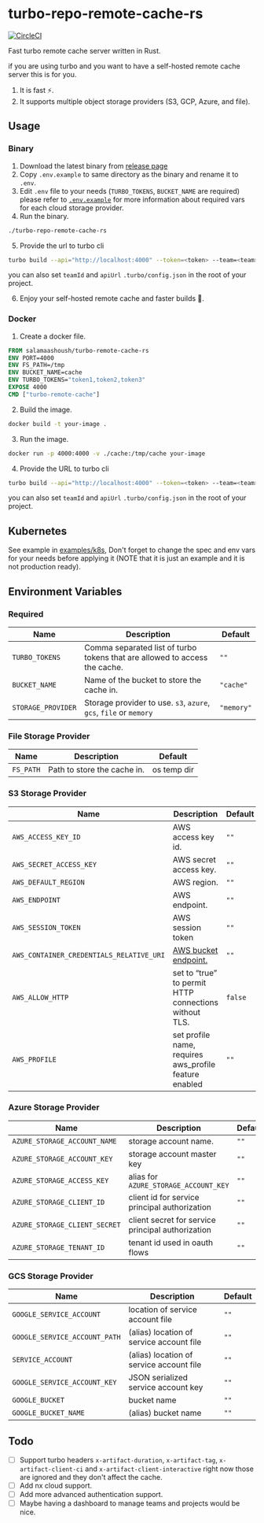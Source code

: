 # turbo-repo-remote-cache-rs

[![CircleCI](https://dl.circleci.com/status-badge/img/gh/salamaashoush/turbo-remote-cache-rs/tree/main.svg?style=svg)](https://dl.circleci.com/status-badge/redirect/gh/salamaashoush/turbo-remote-cache-rs/tree/main)

Fast turbo remote cache server written in Rust.

if you are using turbo and you want to have a self-hosted remote cache server this is for you.

1. It is fast ⚡️.
2. It supports multiple object storage providers (S3, GCP, Azure, and file).

## Usage

### Binary

1. Download the latest binary from [release page](https://github.com/salamaashoush/turbo-remote-cache-rs/releases)
2. Copy `.env.example` to same directory as the binary and rename it to `.env`.
3. Edit `.env` file to your needs (`TURBO_TOKENS`, `BUCKET_NAME` are required) please refer to [`.env.example`](./.env.example) for more information about required vars for each cloud storage provider.
4. Run the binary.

```bash
./turbo-repo-remote-cache-rs
```

5. Provide the url to turbo cli

```bash
turbo build --api="http://localhost:4000" --token=<token> --team=<team>
```

you can also set `teamId` and `apiUrl` `.turbo/config.json` in the root of your project.

6. Enjoy your self-hosted remote cache and faster builds 🚀.

### Docker

1. Create a docker file.

```Dockerfile
FROM salamaashoush/turbo-remote-cache-rs
ENV PORT=4000
ENV FS_PATH=/tmp
ENV BUCKET_NAME=cache
ENV TURBO_TOKENS="token1,token2,token3"
EXPOSE 4000
CMD ["turbo-remote-cache"]
```

2. Build the image.

```bash
docker build -t your-image .
```

3. Run the image.

```bash
docker run -p 4000:4000 -v ./cache:/tmp/cache your-image
```

4. Provide the URL to turbo cli

```bash
turbo build --api="http://localhost:4000" --token=<token> --team=<team>
```

you can also set `teamId` and `apiUrl` `.turbo/config.json` in the root of your project.

## Kubernetes

See example in [examples/k8s](./examples/k8s), Don't forget to change the spec and env vars for your needs before applying it (NOTE that it is just an example and it is not production ready).

## Environment Variables

### Required

| Name               | Description                                                                | Default    |
| ------------------ | -------------------------------------------------------------------------- | ---------- |
| `TURBO_TOKENS`     | Comma separated list of turbo tokens that are allowed to access the cache. | `""`       |
| `BUCKET_NAME`      | Name of the bucket to store the cache in.                                  | `"cache"`  |
| `STORAGE_PROVIDER` | Storage provider to use. `s3`, `azure`, `gcs`, `file` or `memory`          | `"memory"` |

### File Storage Provider

| Name      | Description                 | Default     |
| --------- | --------------------------- | ----------- |
| `FS_PATH` | Path to store the cache in. | os temp dir |

### S3 Storage Provider

| Name                                     | Description                                                                                             | Default |
| ---------------------------------------- | ------------------------------------------------------------------------------------------------------- | ------- |
| `AWS_ACCESS_KEY_ID`                      | AWS access key id.                                                                                      | `""`    |
| `AWS_SECRET_ACCESS_KEY`                  | AWS secret access key.                                                                                  | `""`    |
| `AWS_DEFAULT_REGION`                     | AWS region.                                                                                             | `""`    |
| `AWS_ENDPOINT`                           | AWS endpoint.                                                                                           | `""`    |
| `AWS_SESSION_TOKEN`                      | AWS session token                                                                                       | `""`    |
| `AWS_CONTAINER_CREDENTIALS_RELATIVE_URI` | [AWS bucket endpoint.](https://docs.aws.amazon.com/AmazonECS/latest/developerguide/task-iam-roles.html) | `""`    |
| `AWS_ALLOW_HTTP`                         | set to “true” to permit HTTP connections without TLS.                                                   | `false` |
| `AWS_PROFILE`                            | set profile name, requires aws_profile feature enabled                                                  | `""`    |

### Azure Storage Provider

| Name                          | Description                                       | Default |
| ----------------------------- | ------------------------------------------------- | ------- |
| `AZURE_STORAGE_ACCOUNT_NAME`  | storage account name.                             | `""`    |
| `AZURE_STORAGE_ACCOUNT_KEY`   | storage account master key                        | `""`    |
| `AZURE_STORAGE_ACCESS_KEY`    | alias for `AZURE_STORAGE_ACCOUNT_KEY`             | `""`    |
| `AZURE_STORAGE_CLIENT_ID`     | client id for service principal authorization     | `""`    |
| `AZURE_STORAGE_CLIENT_SECRET` | client secret for service principal authorization | `""`    |
| `AZURE_STORAGE_TENANT_ID`     | tenant id used in oauth flows                     | `""`    |

### GCS Storage Provider

| Name                          | Description                              | Default |
| ----------------------------- | ---------------------------------------- | ------- |
| `GOOGLE_SERVICE_ACCOUNT`      | location of service account file         | `""`    |
| `GOOGLE_SERVICE_ACCOUNT_PATH` | (alias) location of service account file | `""`    |
| `SERVICE_ACCOUNT`             | (alias) location of service account file | `""`    |
| `GOOGLE_SERVICE_ACCOUNT_KEY`  | JSON serialized service account key      | `""`    |
| `GOOGLE_BUCKET`               | bucket name                              | `""`    |
| `GOOGLE_BUCKET_NAME`          | (alias) bucket name                      | `""`    |

## Todo

- [ ] Support turbo headers `x-artifact-duration`, `x-artifact-tag`, `x-artifact-client-ci` and `x-artifact-client-interactive` right now those are ignored and they don't affect the cache.
- [ ] Add nx cloud support.
- [ ] Add more advanced authentication support.
- [ ] Maybe having a dashboard to manage teams and projects would be nice.
